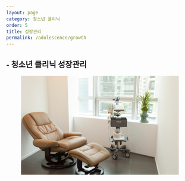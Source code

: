 ```yaml
---
layout: page
category: 청소년 클리닉
order: 5
title: 성장관리
permalink: /adolescence/growth
---
```


<h2 class="content-heading">
  <small>-</small>
  <strong>청소년 클리닉</strong> 성장관리
</h2>

<figure>
  <img src="/assets/img-slide3.jpg" alt="">
</figure>

